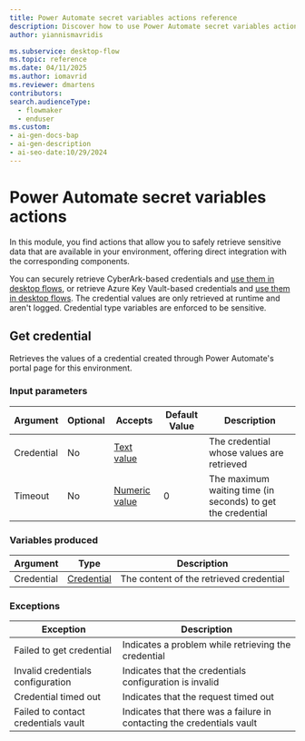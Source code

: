 ```yaml
---
title: Power Automate secret variables actions reference 
description: Discover how to use Power Automate secret variables actions to securely retrieve sensitive data. Integrate CyberArk credentials in your desktop flows.
author: yiannismavridis

ms.subservice: desktop-flow
ms.topic: reference
ms.date: 04/11/2025
ms.author: iomavrid
ms.reviewer: dmartens
contributors:
search.audienceType: 
  - flowmaker
  - enduser
ms.custom:
- ai-gen-docs-bap
- ai-gen-description
- ai-seo-date:10/29/2024
---
```


# Power Automate secret variables actions

In this module, you find actions that allow you to safely retrieve sensitive data that are available in your environment, offering direct integration with the corresponding components.

You can securely retrieve CyberArk-based credentials and [use them in desktop flows](../create-cyberark-credential.md#use-the-credential-in-a-desktop-flow-action), or retrieve Azure Key Vault-based credentials and [use them in desktop flows](../create-AzureKeyVault-credential.md#use-the-credential-in-a-desktop-flow-action). The credential values are only retrieved at runtime and aren't logged. Credential type variables are enforced to be sensitive.

## <a name="getcredentialaction"></a> Get credential

Retrieves the values of a credential created through Power Automate's portal page for this environment.

### Input parameters

|Argument|Optional|Accepts|Default Value|Description|
|-----|-----|-----|-----|-----|
|Credential|No|[Text value](../variable-data-types.md#text-value)||The credential whose values are retrieved|
|Timeout|No|[Numeric value](../variable-data-types.md#numeric-value)|0|The maximum waiting time (in seconds) to get the credential|

### Variables produced

|Argument|Type|Description|
|-----|-----|-----|
|Credential|[Credential](../variable-data-types.md#credentials)|The content of the retrieved credential|

### <a name="getcredentialaction_onerror"></a> Exceptions

|Exception|Description|
|-----|-----|
|Failed to get credential|Indicates a problem while retrieving the credential|
|Invalid credentials configuration|Indicates that the credentials configuration is invalid|
|Credential timed out|Indicates that the request timed out|
|Failed to contact credentials vault|Indicates that there was a failure in contacting the credentials vault|
